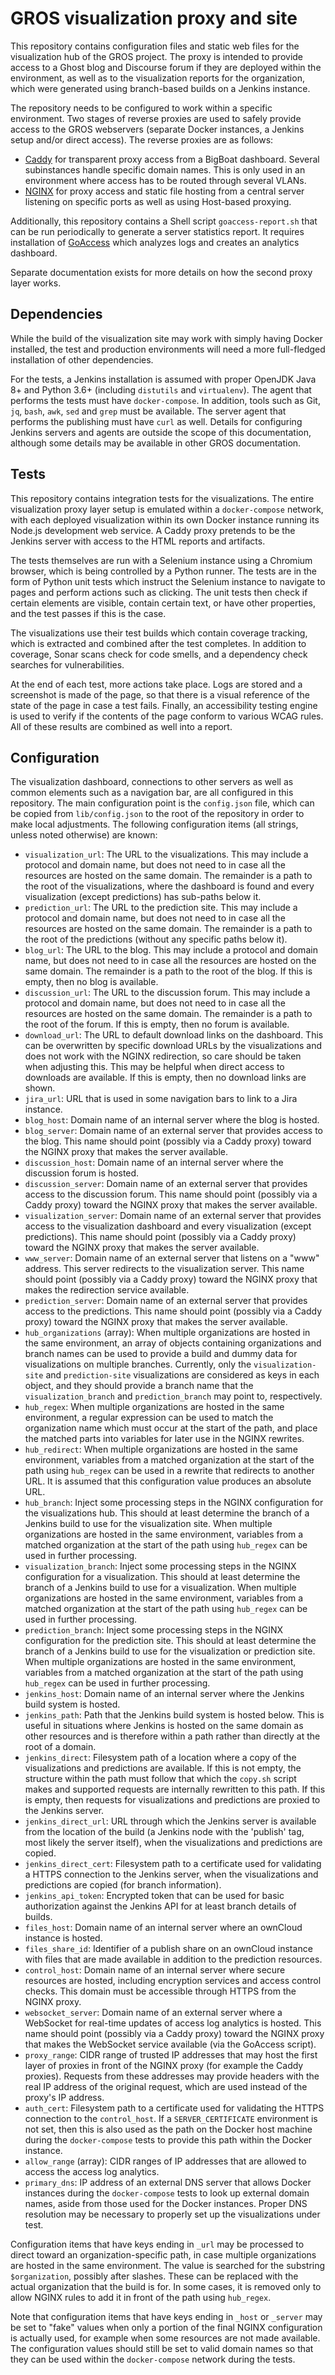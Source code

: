 # GROS visualization proxy and site

This repository contains configuration files and static web files for the 
visualization hub of the GROS project. The proxy is intended to provide access 
to a Ghost blog and Discourse forum if they are deployed within the 
environment, as well as to the visualization reports for the organization, 
which were generated using branch-based builds on a Jenkins instance.

The repository needs to be configured to work within a specific environment. 
Two stages of reverse proxies are used to safely provide access to the GROS 
webservers (separate Docker instances, a Jenkins setup and/or direct access). 
The reverse proxies are as follows:

- [Caddy](https://caddyserver.com/) for transparent proxy access from a BigBoat 
  dashboard. Several subinstances handle specific domain names. This is only 
  used in an environment where access has to be routed through several VLANs.
- [NGINX](https://www.nginx.com/) for proxy access and static file hosting from 
  a central server listening on specific ports as well as using Host-based 
  proxying.

Additionally, this repository contains a Shell script `goaccess-report.sh` that 
can be run periodically to generate a server statistics report. It requires 
installation of [GoAccess](https://goaccess.io/) which analyzes logs and 
creates an analytics dashboard.

Separate documentation exists for more details on how the second proxy layer 
works.

## Dependencies

While the build of the visualization site may work with simply having Docker 
installed, the test and production environments will need a more full-fledged 
installation of other dependencies.

For the tests, a Jenkins installation is assumed with proper OpenJDK Java 8+ 
and Python 3.6+ (including `distutils` and `virtualenv`). The agent that 
performs the tests must have `docker-compose`. In addition, tools such as Git, 
`jq`, `bash`, `awk`, `sed` and `grep` must be available. The server agent that 
performs the publishing must have `curl` as well. Details for configuring 
Jenkins servers and agents are outside the scope of this documentation, 
although some details may be available in other GROS documentation.

## Tests

This repository contains integration tests for the visualizations. The entire 
visualization proxy layer setup is emulated within a `docker-compose` network, 
with each deployed visualization within its own Docker instance running its 
Node.js development web service. A Caddy proxy pretends to be the Jenkins 
server with access to the HTML reports and artifacts.

The tests themselves are run with a Selenium instance using a Chromium browser, 
which is being controlled by a Python runner. The tests are in the form of 
Python unit tests which instruct the Selenium instance to navigate to pages and 
perform actions such as clicking. The unit tests then check if certain elements 
are visible, contain certain text, or have other properties, and the test 
passes if this is the case.

The visualizations use their test builds which contain coverage tracking, which 
is extracted and combined after the test completes. In addition to coverage, 
Sonar scans check for code smells, and a dependency check searches for 
vulnerabilities.

At the end of each test, more actions take place. Logs are stored and 
a screenshot is made of the page, so that there is a visual reference of the 
state of the page in case a test fails. Finally, an accessibility testing 
engine is used to verify if the contents of the page conform to various WCAG 
rules. All of these results are combined as well into a report.

## Configuration

The visualization dashboard, connections to other servers as well as common 
elements such as a navigation bar, are all configured in this repository. The 
main configuration point is the `config.json` file, which can be copied from 
`lib/config.json` to the root of the repository in order to make local 
adjustments. The following configuration items (all strings, unless noted 
otherwise) are known:

- `visualization_url`: The URL to the visualizations. This may include 
  a protocol and domain name, but does not need to in case all the resources 
  are hosted on the same domain. The remainder is a path to the root of the 
  visualizations, where the dashboard is found and every visualization (except 
  predictions) has sub-paths below it.
- `prediction_url`: The URL to the prediction site. This may include 
  a protocol and domain name, but does not need to in case all the resources 
  are hosted on the same domain. The remainder is a path to the root of the 
  predictions (without any specific paths below it).
- `blog_url`: The URL to the blog. This may include a protocol and domain name, 
  but does not need to in case all the resources are hosted on the same domain. 
  The remainder is a path to the root of the blog. If this is empty, then no 
  blog is available.
- `discussion_url`: The URL to the discussion forum. This may include 
  a protocol and domain name, but does not need to in case all the resources 
  are hosted on the same domain. The remainder is a path to the root of the 
  forum. If this is empty, then no forum is available.
- `download_url`: The URL to default download links on the dashboard. This can 
  be overwritten by specific download URLs by the visualizations and does not 
  work with the NGINX redirection, so care should be taken when adjusting this. 
  This may be helpful when direct access to downloads are available. If this is 
  empty, then no download links are shown.
- `jira_url`: URL that is used in some navigation bars to link to a Jira 
  instance.
- `blog_host`: Domain name of an internal server where the blog is hosted.
- `blog_server`: Domain name of an external server that provides access to the 
  blog. This name should point (possibly via a Caddy proxy) toward the NGINX 
  proxy that makes the server available.
- `discussion_host`: Domain name of an internal server where the discussion 
  forum is hosted.
- `discussion_server`: Domain name of an external server that provides access 
  to the discussion forum. This name should point (possibly via a Caddy proxy) 
  toward the NGINX proxy that makes the server available.
- `visualization_server`: Domain name of an external server that provides 
  access to the visualization dashboard and every visualization (except 
  predictions). This name should point (possibly via a Caddy proxy) toward the 
  NGINX proxy that makes the server available.
- `www_server`: Domain name of an external server that listens on a "www" 
  address. This server redirects to the visualization server. This name should 
  point (possibly via a Caddy proxy) toward the NGINX proxy that makes the 
  redirection service available.
- `prediction_server`: Domain name of an external server that provides access 
  to the predictions. This name should point (possibly via a Caddy proxy) 
  toward the NGINX proxy that makes the server available.
- `hub_organizations` (array): When multiple organizations are hosted in the 
  same environment, an array of objects containing organizations and branch 
  names can be used to provide a build and dummy data for visualizations on 
  multiple branches. Currently, only the `visualization-site` and 
  `prediction-site` visualizations are considered as keys in each object, and 
  they should provide a branch name that the `visualization_branch` and 
  `prediction_branch` may point to, respectively.
- `hub_regex`: When multiple organizations are hosted in the same environment, 
  a regular expression can be used to match the organization name which must 
  occur at the start of the path, and place the matched parts into variables 
  for later use in the NGINX rewrites.
- `hub_redirect`: When multiple organizations are hosted in the same 
  environment, variables from a matched organization at the start of the path 
  using `hub_regex` can be used in a rewrite that redirects to another URL. It 
  is assumed that this configuration value produces an absolute URL.
- `hub_branch`: Inject some processing steps in the NGINX configuration for the 
  visualizations hub. This should at least determine the branch of a Jenkins 
  build to use for the visualization site. When multiple organizations are 
  hosted in the same environment, variables from a matched organization at the 
  start of the path using `hub_regex` can be used in further processing.
- `visualization_branch`: Inject some processing steps in the NGINX 
  configuration for a visualization. This should at least determine the branch 
  of a Jenkins build to use for a visualization. When multiple organizations 
  are hosted in the same environment, variables from a matched organization at 
  the start of the path using `hub_regex` can be used in further processing.
- `prediction_branch`: Inject some processing steps in the NGINX configuration 
  for the prediction site. This should at least determine the branch of 
  a Jenkins build to use for the visualization or prediction site. When 
  multiple organizations are hosted in the same environment, variables from 
  a matched organization at the start of the path using `hub_regex` can be used 
  in further processing.
- `jenkins_host`: Domain name of an internal server where the Jenkins build 
  system is hosted.
- `jenkins_path`: Path that the Jenkins build system is hosted below. This is 
  useful in situations where Jenkins is hosted on the same domain as other 
  resources and is therefore within a path rather than directly at the root of 
  a domain.
- `jenkins_direct`: Filesystem path of a location where a copy of the 
  visualizations and predictions are available. If this is not empty, the 
  structure within the path must follow that which the `copy.sh` script makes 
  and supported requests are internally rewritten to this path. If this is 
  empty, then requests for visualizations and predictions are proxied to the 
  Jenkins server.
- `jenkins_direct_url`: URL through which the Jenkins server is available from 
  the location of the build (a Jenkins node with the 'publish' tag, most likely 
  the server itself), when the visualizations and predictions are copied.
- `jenkins_direct_cert`: Filesystem path to a certificate used for validating 
  a HTTPS connection to the Jenkins server, when the visualizations and 
  predictions are copied (for branch information).
- `jenkins_api_token`: Encrypted token that can be used for basic authorization 
  against the Jenkins API for at least branch details of builds.
- `files_host`: Domain name of an internal server where an ownCloud instance is 
  hosted.
- `files_share_id`: Identifier of a publish share on an ownCloud instance with 
  files that are made available in addition to the prediction resources.
- `control_host`: Domain name of an internal server where secure resources are 
  hosted, including encryption services and access control checks. This domain 
  must be accessible through HTTPS from the NGINX proxy.
- `websocket_server`: Domain name of an external server where a WebSocket for 
  real-time updates of access log analytics is hosted. This name should 
  point (possibly via a Caddy proxy) toward the NGINX proxy that makes the 
  WebSocket service available (via the GoAccess script).
- `proxy_range`: CIDR range of trusted IP addresses that may host the first 
  layer of proxies in front of the NGINX proxy (for example the Caddy proxies). 
  Requests from these addresses may provide headers with the real IP address of 
  the original request, which are used instead of the proxy's IP address.
- `auth_cert`: Filesystem path to a certificate used for validating the HTTPS 
  connection to the `control_host`. If a `SERVER_CERTIFICATE` environment is 
  not set, then this is also used as the path on the Docker host machine during 
  the `docker-compose` tests to provide this path within the Docker instance.
- `allow_range` (array): CIDR ranges of IP addresses that are allowed to access 
  the access log analytics.
- `primary_dns`: IP address of an external DNS server that allows Docker 
  instances during the `docker-compose` tests to look up external domain names, 
  aside from those used for the Docker instances. Proper DNS resolution may be 
  necessary to properly set up the visualizations under test.

Configuration items that have keys ending in `_url` may be processed to direct 
toward an organization-specific path, in case multiple organizations are hosted 
in the same environment. The value is searched for the substring 
`$organization`, possibly after slashes. These can be replaced with the actual 
organization that the build is for. In some cases, it is removed only to allow 
NGINX rules to add it in front of the path using `hub_regex`.

Note that configuration items that have keys ending in `_host` or `_server` may 
be set to "fake" values when only a portion of the final NGINX configuration is 
actually used, for example when some resources are not made available. The 
configuration values should still be set to valid domain names so that they can 
be used within the `docker-compose` network during the tests.
